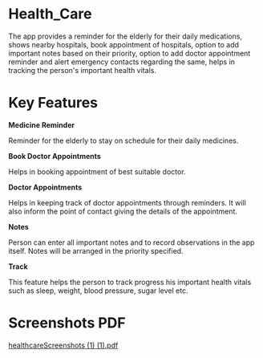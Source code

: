 
# Health_Care
The app provides a reminder for the elderly for their daily medications, shows nearby hospitals, book appointment of hospitals, option to add important notes based on their priority, option to add doctor appointment reminder and alert emergency contacts regarding the same, helps in tracking the person's important health vitals.

# Key Features

**Medicine Reminder**

Reminder for the elderly to stay on schedule for their daily medicines.

**Book Doctor Appointments**

Helps in booking appointment of best suitable doctor.

**Doctor Appointments**

Helps in keeping track of doctor appointments through reminders.
It will also inform the point of contact giving the details of the appointment.

**Notes**

Person can enter all important notes and to record observations in the app itself.
Notes will be arranged in the priority specified.

**Track**

This feature helps the person to track progress his important health vitals such as sleep, weight, blood pressure, sugar level etc.

# Screenshots PDF

[healthcareScreenshots (1) (1).pdf](https://github.com/pratik0309/Health_Care/files/9489507/healthcareScreenshots.1.1.pdf)
